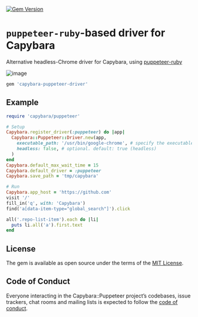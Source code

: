 [![Gem Version](https://badge.fury.io/rb/capybara-puppeteer-driver.svg)](https://badge.fury.io/rb/capybara-puppeteer-driver)


# `puppeteer-ruby`-based driver for Capybara

Alternative headless-Chrome driver for Capybara, using [puppeteer-ruby](https://github.com/YusukeIwaki/puppeteer-ruby)

![image](https://github.com/YusukeIwaki/puppeteer-ruby/blob/main/puppeteer-ruby.png?raw=true)

```ruby
gem 'capybara-puppeteer-driver'
```

## Example

```ruby
require 'capybara/puppeteer'

# Setup
Capybara.register_driver(:puppeteer) do |app|
  Capybara::Puppeteer::Driver.new(app,
    executable_path: '/usr/bin/google-chrome', # specify the executable path of Google Chrome.
    headless: false, # optional. default: true (headless)
  )
end
Capybara.default_max_wait_time = 15
Capybara.default_driver = :puppeteer
Capybara.save_path = 'tmp/capybara'

# Run
Capybara.app_host = 'https://github.com'
visit '/'
fill_in('q', with: 'Capybara')
find('a[data-item-type="global_search"]').click

all('.repo-list-item').each do |li|
  puts li.all('a').first.text
end
```

## License

The gem is available as open source under the terms of the [MIT License](https://opensource.org/licenses/MIT).

## Code of Conduct

Everyone interacting in the Capybara::Puppeteer project’s codebases, issue trackers, chat rooms and mailing lists is expected to follow the [code of conduct](https://github.com/[USERNAME]/capybara-puppeteer-driver/blob/master/CODE_OF_CONDUCT.md).
